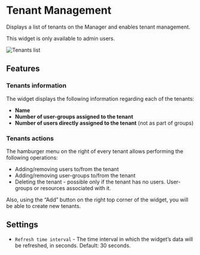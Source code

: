 # Tenant Management
Displays a list of tenants on the Manager and enables tenant management.

<div class="ui message info">
This widget is only available to admin users.
</div>

![Tenants list]( /images/ui/widgets/tenants-list.png )


## Features

### Tenants information

The widget displays the following information regarding each of the tenants:

* **Name**
* **Number of user-groups assigned to the tenant**
* **Number of users directly assigned to the tenant** (not as part of groups)


### Tenants actions

The hamburger menu on the right of every tenant allows performing the following operations:

* Adding/removing users to/from the tenant
* Adding/removing user-groups to/from the tenant
* Deleting the tenant - possible only if the tenant has no users. User-groups or resources associated with it.

Also, using the “Add” button on the right top corner of the widget, you will be able to create new tenants.


## Settings

* `Refresh time interval` - The time interval in which the widget’s data will be refreshed, in seconds. Default: 30 seconds.
